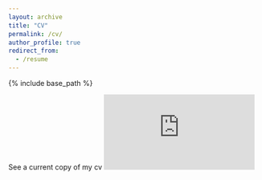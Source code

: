 ```yaml
---
layout: archive
title: "CV"
permalink: /cv/
author_profile: true
redirect_from:
  - /resume
---
```


{% include base_path %}

See a current copy of my cv ![here](https://github.com/theloniousgoerz/theloniousgoerz.github.io/blob/master/files/CV_Goerz.docx.pdf)
